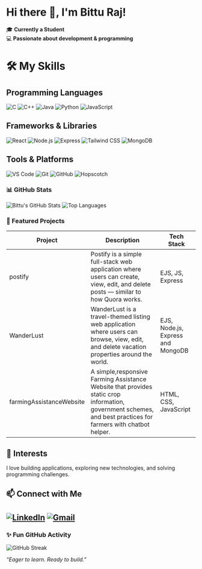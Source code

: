 # Hi there 👋, I'm Bittu Raj!

🎓 **Currently a Student**  
💻 **Passionate about development & programming**

# 🛠️ My Skills

## Programming Languages
![C](https://img.shields.io/badge/C-00599C?style=for-the-badge&logo=c&logoColor=white)
![C++](https://img.shields.io/badge/C++-00599C?style=for-the-badge&logo=c%2B%2B&logoColor=white)
![Java](https://img.shields.io/badge/Java-007396?style=for-the-badge&logo=java&logoColor=white)
![Python](https://img.shields.io/badge/Python-3776AB?style=for-the-badge&logo=python&logoColor=white)
![JavaScript](https://img.shields.io/badge/JavaScript-F7DF1E?style=for-the-badge&logo=javascript&logoColor=black)

## Frameworks & Libraries
![React](https://img.shields.io/badge/React-61DAFB?style=for-the-badge&logo=react&logoColor=black)
![Node.js](https://img.shields.io/badge/Node.js-339933?style=for-the-badge&logo=nodedotjs&logoColor=white)
![Express](https://img.shields.io/badge/Express.js-000000?style=for-the-badge&logo=express&logoColor=white)
![Tailwind CSS](https://img.shields.io/badge/Tailwind_CSS-06B6D4?style=for-the-badge&logo=tailwind-css&logoColor=white)
![MongoDB](https://img.shields.io/badge/MongoDB-47A248?style=for-the-badge&logo=mongodb&logoColor=white)

## Tools & Platforms
![VS Code](https://img.shields.io/badge/VS%20Code-007ACC?style=for-the-badge&logo=visual-studio-code&logoColor=white)
![Git](https://img.shields.io/badge/Git-F05032?style=for-the-badge&logo=git&logoColor=white)
![GitHub](https://img.shields.io/badge/GitHub-181717?style=for-the-badge&logo=github&logoColor=white)
![Hopscotch](https://img.shields.io/badge/Hopscotch-FF6C37?style=for-the-badge&logo=hopscotch&logoColor=white)
  ### 📊 GitHub Stats
![Bittu's GitHub Stats](https://github-readme-stats.vercel.app/api?username=BittuRaj124365&show_icons=true&theme=radical&count_private=true)
![Top Languages](https://github-readme-stats.vercel.app/api/top-langs/?username=BittuRaj124365&layout=compact&theme=radical)

### 🚀 Featured Projects
| Project | Description | Tech Stack |
|---------|-------------|------------|
| postify | Postify is a simple full-stack web application where users can create, view, edit, and delete posts — similar to how Quora works. |EJS, JS, Express |
| WanderLust | WanderLust is a travel-themed listing web application where users can browse, view, edit, and delete vacation properties around the world. | EJS, Node.js, Express and MongoDB |
| farmingAssistanceWebsite |A simple,responsive Farming Assistance Website that provides static crop information, government schemes, and best practices for farmers with chatbot helper. | HTML, CSS, JavaScript |

## 🌱 Interests
I love building applications, exploring new technologies, and solving programming challenges.

## 📫 Connect with Me
[![LinkedIn](https://img.shields.io/badge/LinkedIn-Bittu%20Raj-blue?logo=linkedin)](https://www.linkedin.com/in/bittu-raj-1421a8294)
[![Gmail](https://img.shields.io/badge/Gmail-D14836?style=for-the-badge&logo=gmail&logoColor=white)](mailto:bitturaj124365@gmail.com)
---
### ✨ Fun GitHub Activity
![GitHub Streak](https://streak-stats.demolab.com?user=BittuRaj124365&theme=radical)

*“Eager to learn. Ready to build.”*

<!--
Want to add more? Share achievements, certifications, or your personal website!
-->
